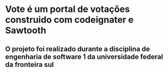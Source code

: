 # Vote é um portal de votações construido com codeignater e Sawtooth

## O projeto foi realizado durante a disciplina de engenharia de software 1 da universidade federal da fronteira sul